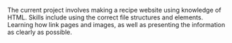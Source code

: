 The current project involves making a recipe website using knowledge of HTML. Skills include using the correct file structures and elements. Learning how link pages and images, as well as presenting the information as clearly as possible.